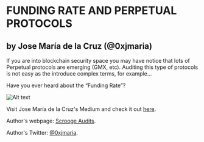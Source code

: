 # FUNDING RATE AND PERPETUAL PROTOCOLS 
## by Jose María de la Cruz (@0xjmaria)
If you are into blockchain security space you may have notice that lots of Perpetual protocols are emerging (GMX, etc). Auditing this type of protocols is not easy as the introduce complex terms, for example…

Have you ever heard about the “Funding Rate”?

![Alt text](https://github.com/JMariadlcs/blog/blob/0xjmaria/public/media/funding_rate.png)

Visit Jose María de la Cruz's Medium and check it out [here](https://medium.com/@0xjmaria/funding-rate-and-perpetual-protocols-8bf60adcfc7c).

Author's webpage: [Scrooge Audits](https://scroogeaudits.com/portfolio).

Author's Twitter: [@0xjmaria](https://twitter.com/0xjmaria).